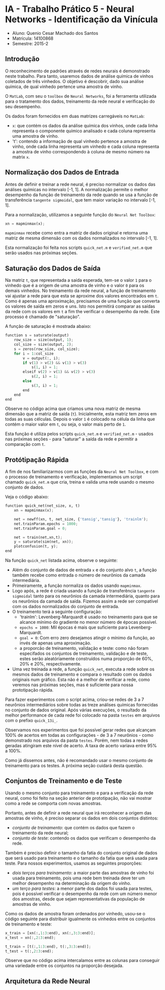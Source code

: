 # IA - Trabalho Prático 5 - Neural Networks - Identificação da Vinícula

- Aluno: Quenio Cesar Machado dos Santos
- Matrícula: 14100868
- Semestre: 2015-2

## Introdução

O reconhecimento de padrões através de redes neurais é demonstrado neste trabalho. Para tanto, usaremos dados de análise química de vinhos coletados de três vinhedos. O objetivo é descobrir, dado sua análise química, de qual vinhedo pertence uma amostra de vinho.

O `MatLab`, com seu o `toolbox` de `Neural Networks`, foi a ferramenta utilizada para o tratamento dos dados, treinamento da rede neural e verificação do seu desempenho.

Os dados foram fornecidos em duas matrizes carregáveis no `MatLab`:

- `x`: que contém os dados da análise química dos vinhos, onde cada linha representa o componente químico analisado e cada coluna representa uma amostra de vinho.
- 't': contendo a informação de qual vinhedo pertence a amostra de vinho, onde cada linha representa um vinhedo e cada coluna representa a amostra de vinho correspondendo à coluna de mesmo número na matrix `x`.

## Normalização dos Dados de Entrada

Antes de definir e treinar a rede neural, é preciso normalizar os dados das análises químicas no intervalo [-1, 1]. A normalização permite o melhor desempenho da função de treinamento da rede quando se usa a função de transferência `tangente sigmoidal`, que tem maior variação no intervalo [-1, 1].

Para a normalização, utilizamos a seguinte função do `Neural Net Toolbox`:

```python
xn = mapminmax(x);
```

`mapminmax` recebe como entra a matriz de dados original e retorna uma matriz de mesma dimensão com os dados normalizados no intervalo [-1, 1].

Esta normalização foi feita nos scripts `quick_net.m` e `verified_net.m` que serão usados nas próximas seções.

## Saturação dos Dados de Saída

Na matriz `t`, que representada a saída esperada, tem-se o valor `1` para o vinhedo que é a origem de uma amostra de vinho e o valor `0` para os demais vinhedos. No treinamento da rede neural, a função de treinamento vai ajustar a rede para que esta se aproxime dos valores encontrados em `t`. Como é apenas uma aproximação, precisamos de uma função que converta os valores de saída em zeros e uns. Isto nos permitirá comparar as saídas da rede com os valores em `t` a fim the verificar o desempenho da rede. Este processo é chamado de "saturação".

A função de saturação é mostrada abaixo:

```python
function s = saturate(output)
    row_size = size(output, 1);
    col_size = size(output, 2);
    s = zeros(row_size, col_size);
    for i = 1:col_size
        v = output(:, i);
        if v(1) > v(2) && v(1) > v(3)
            s(1, i) = 1;
        elseif v(2) > v(1) && v(2) > v(3)
            s(2, i) = 1;
        else
            s(3, i) = 1;
        end    
    end
end
```

Observe no código acima que criamos uma nova matriz de mesma dimensão que a matriz de saída (`t`). Inicialmente, esta matriz tem zeros em todas as suas célculas. Depois o valor `1` é colocado na célula da linha que contém o maior valor em `t`, ou seja, o valor mais perto de `1`.

Esta função é utiliza pelos scripts `quick_net.m` e `verified_net.m` - usados nas próximas seções - para "saturar" a saída da rede e permitir a comparação com `t`.

## Protótipação Rápida

A fim de nos familiarizarmos com as funções da `Neural Net Toolbox`, e com o processo de treinamento e verificação, implementamos um script chamado `quick_net.m` que cria, treina e valida uma rede usando o mesmo conjunto de dados.

Veja o código abaixo:

```python
function quick_net(net_size, x, t)
    xn = mapminmax(x);

    net = newff(xn, t, net_size, {'tansig','tansig'}, 'trainlm');
    net.trainParam.epochs = 1000;
    net.trainParam.goal = 0;

    net = train(net,xn,t);
    y = saturate(sim(net, xn));
    plotconfusion(t, y);
end
```

Na função `quick_net` listada acima, observe o seguinte:

- Além do conjunto de dados de entrada `x` e do conjunto alvo `t`, a função também recebe como entrada o número de neurônios da camada intermediária.
- Primeiramente, a função normaliza os dados usando `mapminmax`.
- Logo após, a rede é criada usando a função de transferência `tangente sigmoidal` tanto para os neurônios da camada intermediária, quanto para os neurônios da camada de saída. Fizemos assim a rede ser compatível com os dados normalizados do conjunto de entrada.
- O treinamento terá a seguinte configuração:
    - 'trainlm': Levenberg-Marquardt é usado no treinamento para que se alcance mínimo do gradiente no menor número de épocas possível.
    - `epochs = 1000`: Mil épocas é mais que suficiente para Levenberg-Marquardt.
    - `goal = 0`: Com erro zero desejamos atingir o mínimo da função, ao invés de apenas uma aproximação.
    - a proporcão de treinamento, validação e teste: como não foram especifados os conjuntos de treinamento, validação e de teste, estes serão aleatóriamente construídos numa proporção de 60%, 20% e 20%, respectivamente.
- Uma vez treinada a rede, a função `quick_net`, executa a rede sobre os mesmos dados de treinamento e compara o resultado com os dados originais num gráfico. Esta não é a melhor de verificar a rede, como veremos nas próximas seções, mas é suficiente para nossa prototipação rápida.

Para fazer experimentos com o script acima, criou-se redes de 3 a 7 neurônios intermediários sobre todas as treze análises químicas fornecidas no conjunto de dados original. Após várias execuções, o resultado da melhor performance de cada rede foi colocado na pasta `testes` em arquivos com o prefixo `quick_13i_`.

Observamos nos experimentos que foi possível gerar redes que alcançam 100% de acertos em todas as configurações - de 3 a 7 neurônios - como demonstrado nos arquivos da pasta `testes`. Porém, nem todas a redes geradas atingiram este nível de acerto. A taxa de acerto variava entre 95% a 100%.

Como já dissemos antes, não é recomandado usar o mesmo conjunto de treinamento para os testes. A próxima seção cuidará desta questão.

## Conjuntos de Treinamento e de Teste

Usando o mesmo conjunto para treinamento e para a verificação da rede neural, como foi feito na seção anterior de prototipação, não vai mostrar como a rede se comporta com novas amostras.

Portanto, antes de definir a rede neural que irá reconhecer a origem das amostras de vinho, é preciso separar os dados em dois conjuntos distintos:

- _conjunto de treinamento_: que contém os dados que fazem o treinamento da rede neural;
- _conjunto de teste_: contendo os dados que verificam o desempenho da rede.

Também é preciso definir o tamanho da fatia do conjunto original de dados que será usado para treinamento e o tamanho da fatia que será usada para teste. Para nossos experimentos, usamos as seguintes proporções:

- _dois terços para treinamento_: a maior parte das amostras de vinho foi usada para treinamento, pois uma rede bem treinada deve ter um melhor desempenho na determinação da origem do vinho.
- _um terço para testes_: a menor parte dos dados foi usada para testes, pois é possível verificar o desempenho da rede com um número menor dos amostras, desde que sejam representativas da população de amostras de vinho.

Como os dados de amostra foram ordenados por vinhedo, usou-se o código seguinte para distribuir igualmente os vinhedos entre os conjuntos de treinamento e teste:

```python
x_train = [xn(:,1:3:end), xn(:,3:3:end)];
x_test = xn(:,2:3:end);

t_train = [t(:,1:3:end), t(:,3:3:end)];
t_test = t(:,2:3:end);
```

Observe que no código acima intercalamos entre as colunas para conseguir uma variedade entre os conjuntos na proporção desejada.

## Arquitetura da Rede Neural
